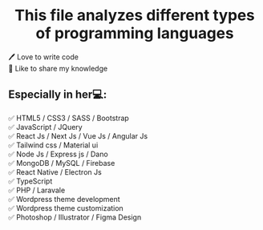 <h1 style='font-size: 30px' align="center"> This file analyzes different types of programming languages </h1>


🖊️ Love to write code <br> 
🎤 Like to share my knowledge </p> 

## Especially in her💻:<br/>


✅ HTML5 / CSS3 / SASS / Bootstrap <br>
✅ JavaScript / JQuery <br>
✅ React Js / Next Js / Vue Js / Angular Js\
✅ Tailwind css / Material ui\
✅ Node Js / Express js / Dano\
✅ MongoDB / MySQL / Firebase\
✅ React Native / Electron Js\
✅ TypeScript\
✅ PHP / Laravale<br>
✅ Wordpress theme development\
✅ Wordpress theme customization\
✅ Photoshop / Illustrator / Figma Design <br>

